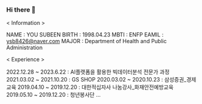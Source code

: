 ### Hi there 👋

<!--
**YOUSUBEEN/YOUSUBEEN** is a ✨ _special_ ✨ repository because its `README.md` (this file) appears on your GitHub profile.

Here are some ideas to get you started:

- 🔭 I’m currently working on ...
- 🌱 I’m currently learning ...
- 👯 I’m looking to collaborate on ...
- 🤔 I’m looking for help with ...
- 💬 Ask me about ...
- 📫 How to reach me: ...
- 😄 Pronouns: ...
- ⚡ Fun fact: ...
-->
< Information >

NAME : YOU SUBEEN
BIRTH : 1998.04.23
MBTI : ENFP
EAMIL : ysb8426@naver.com
MAJOR : Department of Health and Public Administration

< Experience >

2022.12.28 ~ 2023.6.22 : AI플랫폼을 활용한 빅데이터분석 전문가 과정
2021.03.02 ~ 2021.10.20 : GS SHOP
2020.03.02 ~ 2020.10.23 : 삼성증권_경제교육
2019.04.10 ~ 2019.12.20 : 대한적십자사 나눔강사_화재안전예방교육
2019.05.10 ~ 2019.12.20 : 청년봉사단
...
